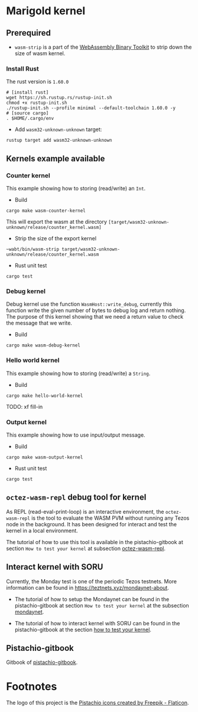 # Marigold kernel

## Prerequired

- `wasm-strip` is a part of the [WebAssembly Binary Toolkit](https://github.com/WebAssembly/wabt) to strip down the size of wasm kernel.

### Install Rust
The rust version is `1.60.0`

```shell
# [install rust]
wget https://sh.rustup.rs/rustup-init.sh
chmod +x rustup-init.sh
./rustup-init.sh --profile minimal --default-toolchain 1.60.0 -y
# [source cargo]
. $HOME/.cargo/env
```

- Add `wasm32-unknown-unknown` target:

```shell
rustup target add wasm32-unknown-unknown
```
## Kernels example available

### Counter kernel
This example showing how to storing (read/write) an `Int`.

- Build
```shell
cargo make wasm-counter-kernel
```
This will export the wasm at the directory `[target/wasm32-unknown-unknown/release/counter_kernel.wasm]`

- Strip the size of the export kernel
```
~wabt/bin/wasm-strip target/wasm32-unknown-unknown/release/counter_kernel.wasm
```
- Rust unit test
```shell
cargo test
```
### Debug kernel
Debug kernel use the function `WasmHost::write_debug`, currently this function write the given number of bytes to debug log and return nothing. The purpose of this kernel showing that we need a return value to check the message that we write.

- Build
```shell
cargo make wasm-debug-kernel
```

### Hello world kernel
This example showing how to storing (read/write) a `String`.

- Build
```shell
cargo make hello-world-kernel
```

TODO: xf fill-in

### Output kernel
This example showing how to use input/output message.

- Build
```shell
cargo make wasm-output-kernel
```

- Rust unit test
```shell
cargo test
```

## `octez-wasm-repl` debug tool for kernel

As REPL (read-eval-print-loop) is an interactive environment, the `octez-wasm-repl` is the tool to evaluate the WASM PVM without running any Tezos node in the background. It has been designed for interact and test the kernel in a local environment. 

The tutorial of how to use this tool is available in the pistachio-gitbook at section `How to test your kernel` at subsection [octez-wasm-repl]( https://gitlab.com/marigold/proto-gitbook/-/blob/main/smart-optimistic-rollup/implementation-in-tezos/how-to-test-your-kernel/octez-wasm-repl.md).

## Interact kernel with SORU

Currently, the Monday test is one of the periodic Tezos testnets. More information can be found in https://teztnets.xyz/mondaynet-about. 

- The tutorial of how to setup the Mondaynet can be found in the pistachio-gitbook at section `How to test your kernel` at the subsection [mondaynet](https://gitlab.com/marigold/proto-gitbook/-/blob/main/smart-optimistic-rollup/implementation-in-tezos/how-to-test-your-kernel/mondayet.md).

- The tutorial of how to interact kernel with SORU can be found in the pistachio-gitbook at the section [how to test your kernel](https://gitlab.com/marigold/proto-gitbook/-/tree/main/smart-optimistic-rollup/implementation-in-tezos/how-to-test-your-kernel).

## Pistachio-gitbook

Gitbook of [pistachio-gitbook](https://app.gitbook.com/o/Gayxsw4YmVrLK4YRDlmi/s/bQv7Nn2dfUKSfyTtFM1M/pistachio/kernel-in-scoru).

# Footnotes

The logo of this project is the [Pistachio icons created by Freepik - Flaticon](https://www.flaticon.com/free-icons/pistachio).
